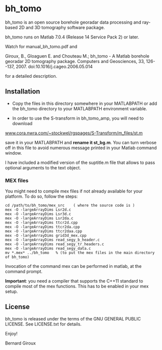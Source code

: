 # bh_tomo

bh_tomo is an open source borehole georadar data processing and
ray-based 2D and 3D tomography software package.

bh_tomo runs on Matlab 7.0.4 (Release 14 Service Pack 2) or later.

Watch for manual_bh_tomo.pdf and

Giroux, B., Gloaguen E. and Chouteau M.; bh_tomo - A Matlab borehole
georadar 2D tomography package. Computers and Geosciences, 33,
126--137, 2007. doi:10.1016/j.cageo.2006.05.014

for a detailed description.

## Installation

- Copy the files in this directory somewhere in your MATLABPATH or add
the bh_tomo directory to your MATLABPATH environment variable.

- In order to use the S-transform in bh_tomo_amp, you will need to download

www.cora.nwra.com/~stockwel/rgspages/S-Transform/m_files/st.m

save it in your MATLABPATH and **rename it st_bg.m**.  You can turn
verbose off in this file to avoid numerous message printed in your
Matlab command window.

I have included a modified version of the suptitle.m file that allows
to pass optional arguments to the text object.


### MEX files

You might need to compile mex files if not already available for
your platform.  To do so, follow the steps:
```
cd /path/to/bh_tomo/mex_src    ( where the source code is )
mex -O -largeArrayDims Lsr2d.c
mex -O -largeArrayDims Lsr3d.c
mex -O -largeArrayDims Lsr2da.c
mex -O -largeArrayDims ttcr2d.cpp
mex -O -largeArrayDims ttcr2da.cpp
mex -O -largeArrayDims ttcr2daa.cpp
mex -O -largeArrayDims grid3d_mex.cpp
mex -O -largeArrayDims read_segy_b_header.c
mex -O -largeArrayDims read_segy_tr_headers.c
mex -O -largeArrayDims read_segy_data.c
mv *.mex* ../bh_tomo   % (to put the mex files in the main directory of bh_tomo)
```

Invocation of the command mex can be performed in matlab, at the
command prompt.

**Important**: you need a compiler that supports the C++11 standard to
    compile most of the mex functions.  This has to be enabled in your
    mex setup.

## License

bh_tomo is released under the terms of the GNU GENERAL PUBLIC LICENSE.
See LICENSE.txt for details.


Enjoy!

Bernard Giroux
